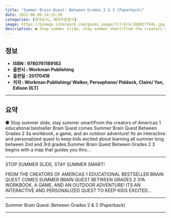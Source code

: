 ```yaml
---
title: "Summer Brain Quest: Between Grades 2 & 3 (Paperback)"
date: 2021-06-09 14:15:38
categories: [외국도서, 해외주문원서]
image: https://bimage.interpark.com/goods_image/7/7/4/4/268027744s.jpg
description: ● Stop summer slide, stay summer smart!From the creators of Americas 1 educational bestseller Brain Quest comes Summer Brain Quest Between Grades 2 3a workboo
---
```


## **정보**

- **ISBN : 9780761189183**
- **출판사 : Workman Publishing**
- **출판일 : 20170418**
- **저자 : Workman Publishing/ Walker, Persephone/ Piddock, Claire/ Yan, Edison (ILT)**

------



## **요약**

●  Stop summer slide, stay summer smart!From the creators of Americas 1 educational bestseller Brain Quest comes Summer Brain Quest Between Grades 2  3a workbook, a game, and an outdoor adventure! Its an interactive and personalized quest to keep kids excited about learning all summer long between 2nd and 3rd grades.Summer Brain Quest Between Grades 2  3 begins with a map that guides you thro...

------

STOP SUMMER SLIDE, STAY SUMMER SMART!

FROM THE CREATORS OF AMERICAS 1 EDUCATIONAL BESTSELLER BRAIN QUEST COMES SUMMER BRAIN QUEST BETWEEN GRADES 2  3?A WORKBOOK, A GAME, AND AN OUTDOOR ADVENTURE! ITS AN INTERACTIVE AND PERSONALIZED QUEST TO KEEP KIDS EXCITED... 

------


Summer Brain Quest: Between Grades 2 & 3 (Paperback) 

------


